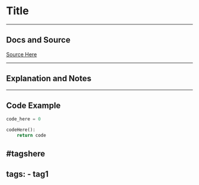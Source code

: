 # Title

---
## Docs and Source
[Source Here](https://google.com)

---
## Explanation and Notes

---
## Code Example

```Python
code_here = 0

codeHere():
	return code
```


#tagshere
---
tags:
	- tag1
---